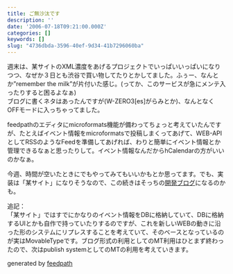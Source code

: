 ```yaml
---
title: ご無沙汰です
description: ''
date: '2006-07-18T09:21:00.000Z'
categories: []
keywords: []
slug: "4736dbda-3596-40ef-9d34-41b7296060ba"
---
```

週末は、某サイトのXML濃度をあげるプロジェクトでいっぱいいっぱいになりつつ、なぜか３日とも渋谷で買い物してたりとかしてました。ふぅー、なんとか”remember the milk”が片付いた感じ。(ってか、このサービスが急にメンテ入ったりすると困るよなぁ)  
ブログに書くネタはあったんですが(W-ZERO3\[es\]がらみとか)、なんとなくOFFモードに入っちゃってました。  
  
feedpathのエディタにmicroformats機能が備わってちょっと考えていたんですが、たとえばイベント情報をmicroformatsで投稿しまくってあげて、WEB-APIとしてRSSのようなFeedを準備してあげれば、わりと簡単にイベント情報とか管理できるなぁと思ったりして。イベント情報なんだからhCalendarの方がいいのかなぁ。  
  
今週、時間が空いたときにでもやってみてもいいかもとか思ってます。でも、実装は「某サイト」になりそうなので、この続きはそっちの[開発ブログ](http://mrchildren-fan.net/mcolmaster/)になるのかも。  
  
追記：  
「某サイト」ではすでにかなりのイベント情報をDBに格納していて、DBに格納するUIとかも自作で持っていたりするのですが、これを新しいWEBの動きに沿った形のシステムにリプレスすることを考えていて、そのベースとなっているのが実はMovableTypeです。ブログ形式の利用としてのMT利用はひとまず終わったので、次はpublish systemとしてのMTの利用を考えていきます。

generated by [feedpath](http://feedpath.jp)